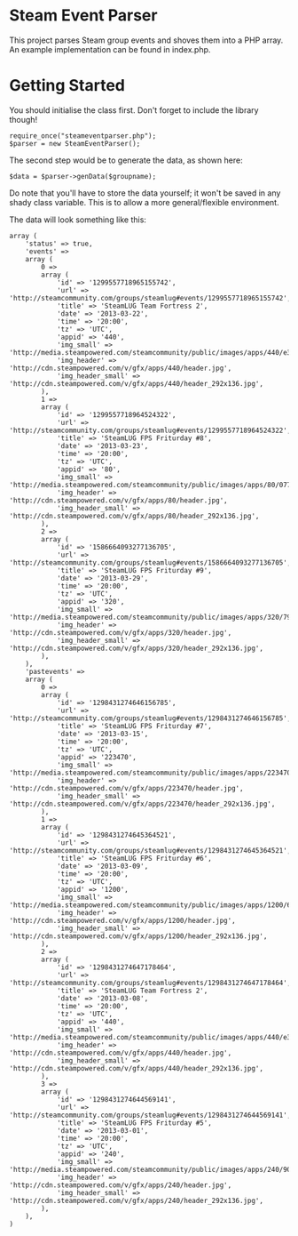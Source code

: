 Steam Event Parser
=====

This project parses Steam group events and shoves them into a PHP
array. An example implementation can be found in index.php.

Getting Started
=====

You should initialise the class first. Don't forget to include the library
though!

    require_once("steameventparser.php");
    $parser = new SteamEventParser();

The second step would be to generate the data, as shown here:

    $data = $parser->genData($groupname);

Do note that you'll have to store the data yourself; it won't be
saved in any shady class variable. This is to allow a more general/flexible
environment.

The data will look something like this:

    array (
        'status' => true,
        'events' => 
        array (
            0 => 
            array (
                'id' => '1299557718965155742',
                'url' => 'http://steamcommunity.com/groups/steamlug#events/1299557718965155742',
                'title' => 'SteamLUG Team Fortress 2',
                'date' => '2013-03-22',
                'time' => '20:00',
                'tz' => 'UTC',
                'appid' => '440',
                'img_small' => 'http://media.steampowered.com/steamcommunity/public/images/apps/440/e3f595a92552da3d664ad00277fad2107345f743.jpg',
                'img_header' => 'http://cdn.steampowered.com/v/gfx/apps/440/header.jpg',
                'img_header_small' => 'http://cdn.steampowered.com/v/gfx/apps/440/header_292x136.jpg',
            ),
            1 => 
            array (
                'id' => '1299557718964524322',
                'url' => 'http://steamcommunity.com/groups/steamlug#events/1299557718964524322',
                'title' => 'SteamLUG FPS Friturday #8',
                'date' => '2013-03-23',
                'time' => '20:00',
                'tz' => 'UTC',
                'appid' => '80',
                'img_small' => 'http://media.steampowered.com/steamcommunity/public/images/apps/80/077b050ef3e89cd84e2c5a575d78d53b54058236.jpg',
                'img_header' => 'http://cdn.steampowered.com/v/gfx/apps/80/header.jpg',
                'img_header_small' => 'http://cdn.steampowered.com/v/gfx/apps/80/header_292x136.jpg',
            ),
            2 => 
            array (
                'id' => '1586664093277136705',
                'url' => 'http://steamcommunity.com/groups/steamlug#events/1586664093277136705',
                'title' => 'SteamLUG FPS Friturday #9',
                'date' => '2013-03-29',
                'time' => '20:00',
                'tz' => 'UTC',
                'appid' => '320',
                'img_small' => 'http://media.steampowered.com/steamcommunity/public/images/apps/320/795e85364189511f4990861b578084deef086cb1.jpg',
                'img_header' => 'http://cdn.steampowered.com/v/gfx/apps/320/header.jpg',
                'img_header_small' => 'http://cdn.steampowered.com/v/gfx/apps/320/header_292x136.jpg',
            ),
        ),
        'pastevents' => 
        array (
            0 => 
            array (
                'id' => '1298431274646156785',
                'url' => 'http://steamcommunity.com/groups/steamlug#events/1298431274646156785',
                'title' => 'SteamLUG FPS Friturday #7',
                'date' => '2013-03-15',
                'time' => '20:00',
                'tz' => 'UTC',
                'appid' => '223470',
                'img_small' => 'http://media.steampowered.com/steamcommunity/public/images/apps/223470/059837f790367b171af255980c09614d71a34efe.jpg',
                'img_header' => 'http://cdn.steampowered.com/v/gfx/apps/223470/header.jpg',
                'img_header_small' => 'http://cdn.steampowered.com/v/gfx/apps/223470/header_292x136.jpg',
            ),
            1 => 
            array (
                'id' => '1298431274645364521',
                'url' => 'http://steamcommunity.com/groups/steamlug#events/1298431274645364521',
                'title' => 'SteamLUG FPS Friturday #6',
                'date' => '2013-03-09',
                'time' => '20:00',
                'tz' => 'UTC',
                'appid' => '1200',
                'img_small' => 'http://media.steampowered.com/steamcommunity/public/images/apps/1200/66519d69efc5b98bdafe61347db4ec8be01dff7b.jpg',
                'img_header' => 'http://cdn.steampowered.com/v/gfx/apps/1200/header.jpg',
                'img_header_small' => 'http://cdn.steampowered.com/v/gfx/apps/1200/header_292x136.jpg',
            ),
            2 => 
            array (
                'id' => '1298431274647178464',
                'url' => 'http://steamcommunity.com/groups/steamlug#events/1298431274647178464',
                'title' => 'SteamLUG Team Fortress 2',
                'date' => '2013-03-08',
                'time' => '20:00',
                'tz' => 'UTC',
                'appid' => '440',
                'img_small' => 'http://media.steampowered.com/steamcommunity/public/images/apps/440/e3f595a92552da3d664ad00277fad2107345f743.jpg',
                'img_header' => 'http://cdn.steampowered.com/v/gfx/apps/440/header.jpg',
                'img_header_small' => 'http://cdn.steampowered.com/v/gfx/apps/440/header_292x136.jpg',
            ),
            3 => 
            array (
                'id' => '1298431274644569141',
                'url' => 'http://steamcommunity.com/groups/steamlug#events/1298431274644569141',
                'title' => 'SteamLUG FPS Friturday #5',
                'date' => '2013-03-01',
                'time' => '20:00',
                'tz' => 'UTC',
                'appid' => '240',
                'img_small' => 'http://media.steampowered.com/steamcommunity/public/images/apps/240/9052fa60c496a1c03383b27687ec50f4bf0f0e10.jpg',
                'img_header' => 'http://cdn.steampowered.com/v/gfx/apps/240/header.jpg',
                'img_header_small' => 'http://cdn.steampowered.com/v/gfx/apps/240/header_292x136.jpg',
            ),
        ),
    )
